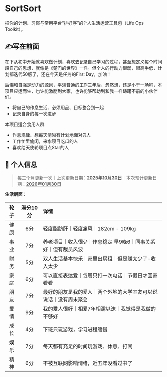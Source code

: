 # SortSort

把你的计划、习惯与常用平台“排好序”的个人生活运营工具包（Life Ops Toolkit）。

## ✍写在前面

在下从初中开始就喜欢做计划，喜欢去记录自己学习的过程，甚至想定义每个时间段自己的思想，就像是《楚门的世界》一样。但个人的行动力很弱，眼高手低，计划都迭代50版了，还在今天是任务的First Day，加油！

后悔和自强是动力的源泉，平淡普通的工作三年后，忽然想，还是小干一场吧，本项目应运而生，也许能激励到大家，也许能够帮助到和我一样踌躇不前的小伙伴们。

- 将自己的作息生活、必须用品、目标整合到一起
- 记录自身的每一次进步

本项目适合食用人群

- 作息规律、想每天清晰有计划地面对的人
- 工作忙里偷闲，来水项目吃瓜的人
- 喜欢给天使轮项目点Star的人

## 📄 个人信息

> 每三个月更新一次｜上次更新日期：<u>**2025年10月30日**</u>｜本次预计更新日期：**<u>2026年01月30日</u>**

**生活层面**：

| 轮子 | 满分10分 | 详情                                                         |
| :--: | :------: | :----------------------------------------------------------- |
| 健康 |   6分    | 轻度脂肪肝｜轻度痛风｜182cm - 109kg                          |
| 事业 |   7分    | 养老项目｜收入很少｜作息稳定 早9晚6｜同事关系好｜但有裁员风波 |
| 财务 |   5分    | 双人生活基本快乐｜家里出房租｜但是赚太少了-收入太少          |
| 家庭 |   6分    | 可以直接表达爱｜每周只打一次电话｜节假日才回家看看           |
| 朋友 |   7分    | 最好的朋友是我的爱人｜两个外地的大学室友可以说说话｜没有周末聚会 |
| 爱情 |   9分    | 我的爱人很好｜相爱7年相濡以沫｜我觉得是我做的不够好          |
| 成长 |   4分    | 下班只玩游戏，学习进程缓慢                                   |
| 娱乐 |   7分    | 每天都有充足的时间玩游戏、休息、打闹                         |
| 精神 |   6分    | 不被互联网影响情绪，近五年没看过书了                         |



